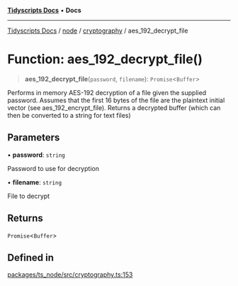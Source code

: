 [**Tidyscripts Docs**](../../../../../README.md) • **Docs**

***

[Tidyscripts Docs](../../../../../globals.md) / [node](../../../README.md) / [cryptography](../README.md) / aes\_192\_decrypt\_file

# Function: aes\_192\_decrypt\_file()

> **aes\_192\_decrypt\_file**(`password`, `filename`): `Promise`\<`Buffer`\>

Performs in memory AES-192 decryption of a file given the supplied password. 
Assumes that the first 16 bytes of the file are the plaintext initial vector (see aes_192_encrypt_file). 
Returns a decrypted buffer (which can then be converted to a string for text files)

## Parameters

• **password**: `string`

Password to use for decryption

• **filename**: `string`

File to decrypt

## Returns

`Promise`\<`Buffer`\>

## Defined in

[packages/ts\_node/src/cryptography.ts:153](https://github.com/sheunaluko/tidyscripts/blob/master/packages/ts_node/src/cryptography.ts#L153)
